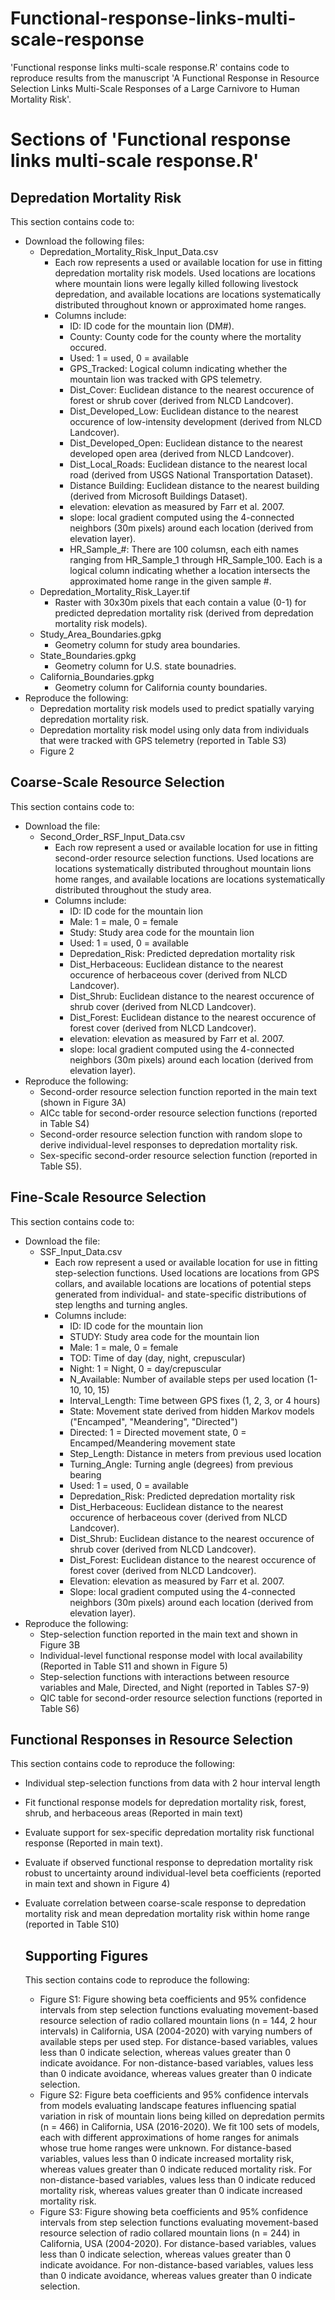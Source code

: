 # Functional-response-links-multi-scale-response
'Functional response links multi-scale response.R' contains code to reproduce results from the manuscript 'A Functional Response in Resource Selection Links Multi-Scale Responses of a Large Carnivore to Human Mortality Risk'. 

# Sections of 'Functional response links multi-scale response.R'

## Depredation Mortality Risk
This section contains code to:
* Download the following files:
  * Depredation_Mortality_Risk_Input_Data.csv
      * Each row represents a used or available location for use in fitting depredation mortality risk models. Used locations are locations where mountain lions were legally killed following livestock depredation, and available locations are locations systematically distributed throughout known or approximated home ranges.
      * Columns include:
        * ID: ID code for the mountain lion (DM#).
        * County: County code for the county where the mortality occured.
        * Used: 1 = used, 0 = available
        * GPS_Tracked: Logical column indicating whether the mountain lion was tracked with GPS telemetry.
        * Dist_Cover: Euclidean distance to the nearest occurence of forest or shrub cover (derived from NLCD Landcover).
        * Dist_Developed_Low: Euclidean distance to the nearest occurence of low-intensity development (derived from NLCD Landcover).
        * Dist_Developed_Open: Euclidean distance to the nearest developed open area (derived from NLCD Landcover).
        * Dist_Local_Roads: Euclidean distance to the nearest local road (derived from USGS National Transportation Dataset).
        * Distance Building: Euclidean distance to the nearest building (derived from Microsoft Buildings Dataset).
        * elevation: elevation as measured by Farr et al. 2007.
        * slope: local gradient computed using the 4-connected neighbors (30m pixels) around each location (derived from elevation layer).
        * HR_Sample_#: There are 100 columsn, each eith names ranging from HR_Sample_1 through HR_Sample_100. Each is a logical column indicating whether a location intersects the approximated home range in the given sample #.  
  * Depredation_Mortality_Risk_Layer.tif
      * Raster with 30x30m pixels that each contain a value (0-1) for predicted depredation mortality risk (derived from depredation mortality risk models).
  * Study_Area_Boundaries.gpkg
      * Geometry column for study area boundaries. 
  * State_Boundaries.gpkg
      * Geometry column for U.S. state bounadries.
  * California_Boundaries.gpkg
      * Geometry column for California county boundaries.
* Reproduce the following:
    * Depredation mortality risk models used to predict spatially varying depredation mortality risk.
    * Depredation mortality risk model using only data from individuals that were tracked with GPS telemetry (reported in Table S3)
    * Figure 2

## Coarse-Scale Resource Selection
This section contains code to: 
* Download the file:
  * Second_Order_RSF_Input_Data.csv
    * Each row represent a used or available location for use in fitting second-order resource selection functions. Used locations are locations systematically distributed throughout mountain lions home ranges, and available locations are locations systematically distributed throughout the study area.
    * Columns include:
      * ID: ID code for the mountain lion
      * Male: 1 = male, 0 = female
      * Study: Study area code for the mountain lion
      * Used: 1 = used, 0 = available
      * Depredation_Risk: Predicted depredation mortality risk
      * Dist_Herbaceous: Euclidean distance to the nearest occurence of herbaceous cover (derived from NLCD Landcover).
      * Dist_Shrub: Euclidean distance to the nearest occurence of shrub cover (derived from NLCD Landcover).
      * Dist_Forest: Euclidean distance to the nearest occurence of forest cover (derived from NLCD Landcover).
      * elevation: elevation as measured by Farr et al. 2007.
      * slope: local gradient computed using the 4-connected neighbors (30m pixels) around each location (derived from elevation layer).
* Reproduce the following:
    * Second-order resource selection function reported in the main text (shown in Figure 3A)
    * AICc table for second-order resource selection functions (reported in Table S4)
    * Second-order resource selection function with random slope to derive individual-level responses to depredation mortality risk.
    * Sex-specific second-order resource selection function (reported in Table S5). 

## Fine-Scale Resource Selection
This section contains code to: 
* Download the file:
  * SSF_Input_Data.csv
    * Each row represent a used or available location for use in fitting step-selection functions. Used locations are locations from GPS collars, and available locations are locations of potential steps generated from individual- and state-specific distributions of step lengths and turning angles.  
    * Columns include:
      * ID: ID code for the mountain lion
      * STUDY: Study area code for the mountain lion
      * Male: 1 = male, 0 = female
      * TOD: Time of day (day, night, crepuscular)
      * Night: 1 = Night, 0 = day/crepuscular
      * N_Available: Number of available steps per used location (1-10, 10, 15)
      * Interval_Length: Time between GPS fixes (1, 2, 3, or 4 hours)
      * State: Movement state derived from hidden Markov models ("Encamped", "Meandering", "Directed")
      * Directed: 1 = Directed movement state, 0 = Encamped/Meandering movement state
      * Step_Length: Distance in meters from previous used location
      * Turning_Angle: Turning angle (degrees) from previous bearing
      * Used: 1 = used, 0 = available
      * Depredation_Risk: Predicted depredation mortality risk
      * Dist_Herbaceous: Euclidean distance to the nearest occurence of herbaceous cover (derived from NLCD Landcover).
      * Dist_Shrub: Euclidean distance to the nearest occurence of shrub cover (derived from NLCD Landcover).
      * Dist_Forest: Euclidean distance to the nearest occurence of forest cover (derived from NLCD Landcover).
      * Elevation: elevation as measured by Farr et al. 2007.
      * Slope: local gradient computed using the 4-connected neighbors (30m pixels) around each location (derived from elevation layer).
* Reproduce the following:
  *  Step-selection function reported in the main text and shown in Figure 3B
  *  Individual-level functional response model with local availability (Reported in Table S11 and shown in Figure 5)
  *  Step-selection functions with interactions between resource variables and Male, Directed, and Night (reported in Tables S7-9)
  *  QIC table for second-order resource selection functions (reported in Table S6)
    
## Functional Responses in Resource Selection
This section contains code to reproduce the following: 
* Individual step-selection functions from data with 2 hour interval length
* Fit functional response models for depredation mortality risk, forest, shrub, and herbaceous areas (Reported in main text)
* Evaluate support for sex-specific depredation mortality risk functional response (Reported in main text).
* Evaluate if observed functional response to depredation mortality risk robust to uncertainty around individual-level beta coefficients (reported in main text and shown in Figure 4)
* Evaluate correlation between coarse-scale response to depredation mortality risk and mean depredation mortality risk within home range (reported in Table S10)

  ## Supporting Figures
  This section contains code to reproduce the following:
  * Figure S1: Figure showing beta coefficients and 95% confidence intervals from step selection functions evaluating movement-based resource selection of radio collared mountain lions (n = 144, 2 hour intervals) in California, USA (2004-2020) with varying numbers of available steps per used step. For distance-based variables, values less than 0 indicate selection, whereas values greater than 0 indicate avoidance. For non-distance-based variables, values less than 0 indicate avoidance, whereas values greater than 0 indicate selection. 
  * Figure S2: Figure beta coefficients and 95% confidence intervals from models evaluating landscape features influencing spatial variation in risk of mountain lions being killed on depredation permits (n = 466) in California, USA (2016-2020). We fit 100 sets of models, each with different approximations of home ranges for animals whose true home ranges were unknown. For distance-based variables, values less than 0 indicate increased mortality risk, whereas values greater than 0 indicate reduced mortality risk. For non-distance-based variables, values less than 0 indicate reduced mortality risk, whereas values greater than 0 indicate increased mortality risk.
  * Figure S3: Figure showing beta coefficients and 95% confidence intervals from step selection functions evaluating movement-based resource selection of radio collared mountain lions (n = 244) in California, USA (2004-2020). For distance-based variables, values less than 0 indicate selection, whereas values greater than 0 indicate avoidance. For non-distance-based variables, values less than 0 indicate avoidance, whereas values greater than 0 indicate selection.

